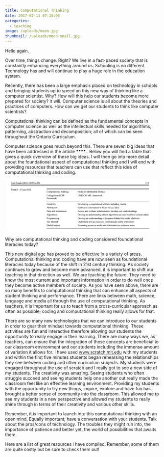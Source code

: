 ```yaml
---
title: Computational Thinking
date: 2017-02-11 07:15:00
categories:
  - teaching
image: /uploads/moon.jpg
thumbnail: /uploads/moon-small.jpg
---
```



Hello again,&nbsp;

Over time, things change. Right? We live in a fast-paced society that is constantly enhancing everything around us. Schooling is no different. Technology has and will continue to play a huge role in the education system.&nbsp;

Recently, there has been a large emphasis placed on technology in schools and bringing students up to speed on this new way of thinking like a computer scientist. Why? How will this help our students become more prepared for society? It will. Computer science is all about the theories and practices of computers. How can we get our students to think like computer scientists?&nbsp;

Computational thinking can be defined as the fundamental concepts in computer science as well as the intellectual skills needed for algorithms, patterning, abstraction and decomposition; all of which can be seen throughout the Ontario Curriculum.&nbsp;

Computer science goes much beyond this. There are seven big ideas that have been addressed in the article **__****__**. &nbsp;Below you will find a table that gives a quick overview of these big ideas. I will then go into more detail about the foundational aspect of computational thinking and I will end with providing resources that teachers can use that reflect this idea of computational thinking and coding.

![](/uploads/versions/screen-shot-2017-02-12-at-8-44-33-am---x----742-250x---.png)

Why are computational thinking and coding considered foundational literacies today?

This new digital age has proved to be effective in a variety of areas. Computational thinking and coding have are now seen as foundational literacies today because of the shift in 21st century thinking. As society continues to grow and become more advanced, it is important to shift our teaching in that direction as well. We are teaching the future. They need to know the most current and important information in order to do well once they become active members of society. As you have seen above, there are so many benefits to computational thinking that can enhance all aspects of student thinking and performance. There are links between math, science, language and media all through the use of computational thinking. As teachers, it is important for us to teach from a cross-curricular approach as often as possible; coding and computational thinking really allows for that. &nbsp;&nbsp;

There are so many new technologies that we can introduce to our students in order to gear their mindset towards computational thinking. These activities are fun and interactive therefore allowing our students the opportunity to really engage in their learning. There are many ways we, as teachers, can ensure that the integration of these concepts are beneficial to our classroom environment and our students including the immense amount of variation it allows for. I have used www.scratch.mit.edu with my students and within the first five minutes students began rehearsing the relationships they see between coding and other curriculum subjects. My students were engaged throughout the use of scratch and I really got to see a new side of my students. The creativity was amazing. Seeing students who often struggle succeed and seeing students help one another out really made the classroom feel like an effective learning environment. Providing my students with the opportunity to try new things, inquire, explore and have fun has brought a better sense of community into the classroom. This allowed me to see my students in a new perspective and allowed my students to really shine through in terms of their creativity and various other skills.&nbsp;

Remember, it is important to launch into this computational thinking with an open mind. Equally important; have a conversation with your students. Talk about the pros/cons of technology. The troubles they might run into, the importance of patience and better yet, the world of possibilities that awaits them.&nbsp;

Here are a list of great resources I have compiled. Remember, some of them are quite costly but be sure to check them out!&nbsp;